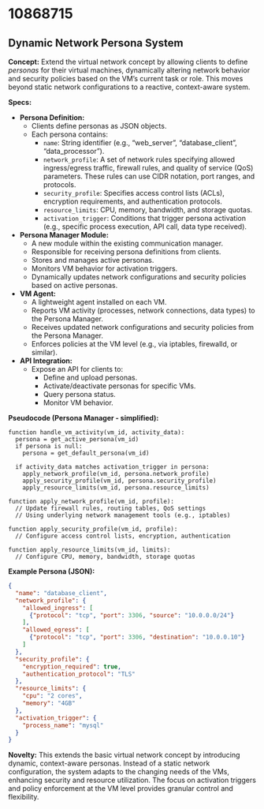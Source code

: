 # 10868715

## Dynamic Network Persona System

**Concept:** Extend the virtual network concept by allowing clients to define *personas* for their virtual machines, dynamically altering network behavior and security policies based on the VM’s current task or role. This moves beyond static network configurations to a reactive, context-aware system.

**Specs:**

*   **Persona Definition:**
    *   Clients define personas as JSON objects.
    *   Each persona contains:
        *   `name`: String identifier (e.g., “web_server”, “database_client”, “data_processor”).
        *   `network_profile`: A set of network rules specifying allowed ingress/egress traffic, firewall rules, and quality of service (QoS) parameters.  These rules can use CIDR notation, port ranges, and protocols.
        *   `security_profile`: Specifies access control lists (ACLs), encryption requirements, and authentication protocols.
        *   `resource_limits`: CPU, memory, bandwidth, and storage quotas.
        *   `activation_trigger`: Conditions that trigger persona activation (e.g., specific process execution, API call, data type received).
*   **Persona Manager Module:**
    *   A new module within the existing communication manager.
    *   Responsible for receiving persona definitions from clients.
    *   Stores and manages active personas.
    *   Monitors VM behavior for activation triggers.
    *   Dynamically updates network configurations and security policies based on active personas.
*   **VM Agent:**
    *   A lightweight agent installed on each VM.
    *   Reports VM activity (processes, network connections, data types) to the Persona Manager.
    *   Receives updated network configurations and security policies from the Persona Manager.
    *   Enforces policies at the VM level (e.g., via iptables, firewalld, or similar).
*   **API Integration:**
    *   Expose an API for clients to:
        *   Define and upload personas.
        *   Activate/deactivate personas for specific VMs.
        *   Query persona status.
        *   Monitor VM behavior.

**Pseudocode (Persona Manager - simplified):**

```pseudocode
function handle_vm_activity(vm_id, activity_data):
  persona = get_active_persona(vm_id)
  if persona is null:
    persona = get_default_persona(vm_id)
  
  if activity_data matches activation_trigger in persona:
    apply_network_profile(vm_id, persona.network_profile)
    apply_security_profile(vm_id, persona.security_profile)
    apply_resource_limits(vm_id, persona.resource_limits)

function apply_network_profile(vm_id, profile):
  // Update firewall rules, routing tables, QoS settings
  // Using underlying network management tools (e.g., iptables)
  
function apply_security_profile(vm_id, profile):
  // Configure access control lists, encryption, authentication
  
function apply_resource_limits(vm_id, limits):
  // Configure CPU, memory, bandwidth, storage quotas
```

**Example Persona (JSON):**

```json
{
  "name": "database_client",
  "network_profile": {
    "allowed_ingress": [
      {"protocol": "tcp", "port": 3306, "source": "10.0.0.0/24"}
    ],
    "allowed_egress": [
      {"protocol": "tcp", "port": 3306, "destination": "10.0.0.10"}
    ]
  },
  "security_profile": {
    "encryption_required": true,
    "authentication_protocol": "TLS"
  },
  "resource_limits": {
    "cpu": "2 cores",
    "memory": "4GB"
  },
  "activation_trigger": {
    "process_name": "mysql"
  }
}
```

**Novelty:** This extends the basic virtual network concept by introducing dynamic, context-aware personas.  Instead of a static network configuration, the system adapts to the changing needs of the VMs, enhancing security and resource utilization.  The focus on activation triggers and policy enforcement at the VM level provides granular control and flexibility.